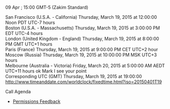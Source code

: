 09 Apr ; 15:00 GMT-5 (Zakim Standard)

San Francisco (U.S.A. - California)	Thursday, March 19, 2015 at 12:00:00 Noon	PDT	UTC-7 hours  
Boston (U.S.A. - Massachusetts)	Thursday, March 19, 2015 at 3:00:00 PM	EDT	UTC-4 hours  
London (United Kingdom - England)	Thursday, March 19, 2015 at 8:00:00 PM	GMT	UTC+1 hours  
Paris (France)	Thursday, March 19, 2015 at 9:00:00 PM	CET	UTC+2 hour  
Moscow (Russia)	Thursday, March 19, 2015 at 10:00:00 PM	MSK	UTC+3 hours  
Melbourne (Australia - Victoria)	Friday, March 20, 2015 at 5:00:00 AM	AEDT	UTC+11 hours ok Mark I see your point  
Corresponding UTC (GMT)	Thursday, March 19, 2015 at 19:00:00  
http://www.timeanddate.com/worldclock/fixedtime.html?iso=20150401T19  

Call Agenda  

* [Permissions Feedback](https://github.com/w3ctag/spec-reviews/blob/master/2015/03/Permissions.md)
